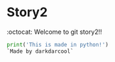 # Story2
:octocat: 
Welcome to git story2!!
``` python
print('This is made in python!')
`Made by darkdarcool`
